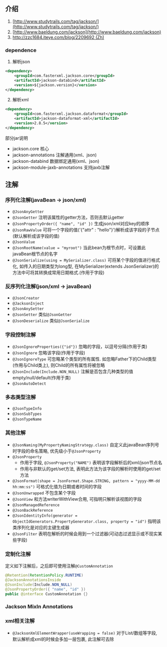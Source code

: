 ## 介绍

1. [http://www.studytrails.com/tag/jackson/](http://www.studytrails.com/tag/jackson/)
2. [http://www.baeldung.com/jackson](http://www.baeldung.com/jackson)
3. [http://zzc1684.iteye.com/blog/2209692 (Zh)](http://zzc1684.iteye.com/blog/2209692)

### dependence

1. 解析json

```xml
<dependency>
    <groupId>com.fasterxml.jackson.core</groupId>
    <artifactId>jackson-databind</artifactId>
    <version>${jackson.version}</version>
</dependency>
```

2. 解析xml

```xml
<dependency>
    <groupId>com.fasterxml.jackson.dataformat</groupId>
    <artifactId>jackson-dataformat-xml</artifactId>
    <version>2.8.5</version>
</dependency>
```

部分jar说明

- jackson.core 核心
- jackson-annotations 注解通用(xml、json)
- jackson-databind 数据绑定通用(xml、json)
- jackson-module-jaxb-annotations 支持jaxb注解

## 注解

### 序列化注解(javaBean -> json/xml)

- `@JsonAnyGetter`
- `@JsonGetter` 注明该属性的getter方法，否则去默认getter
- `@JsonPropertyOrder({ "name", "id" })` 生成json/xml对应key的顺序
- `@JsonRawValue` 可将一个字段的值('{"attr" : "hello"}')解析成该字段的子节点(默认解析成该字段的值)
- `@JsonValue`
- `@JsonRootName(value = "myroot")` 当此bean为根节点时，可设置此javaBean根节点的名字
- `@JsonSerialize(using = MySerializer.class)` 可将某个字段的值进行格式化, 如传入的日期类型为long型, 在MySerializer(extends JsonSerializer)的方法中可将其转换成常用日期格式.(作用于字段)

### 反序列化注解(json/xml -> javaBean)

- `@JsonCreator`
- `@JacksonInject`
- `@JsonAnySetter`
- `@JsonSetter` 类似`@JsonGetter`
- `@JsonDeserialize` 类似`@JsonSerialize`

### 字段控制注解

- `@JsonIgnoreProperties({"id"})` 忽略的字段，以逗号分隔(作用于类)
- `@JsonIgnore` 忽略该字段(作用于字段)
- `@JsonIgnoreType` 可忽略某个类型的所有属性. 如忽略Father下的Child类型(作用与Child类上), 则Child的所有属性将被忽略
- `@JsonInclude(Include.NON_NULL)` 注解是否包含几种类型的值empty/null/default(作用于类)
- `@JsonAutoDetect`

### 多态类型注解

- `@JsonTypeInfo`
- `@JsonSubTypes`
- `@JsonTypeName`

### 其他注解

- `@JsonNaming(MyPropertyNamingStrategy.class)` 自定义此javaBean序列号时字段的命名策略, 优先级小于`@JsonProperty`
- `@JsonProperty`
    - 作用于字段, `@JsonProperty("NAME")` 表明该字段解析后的xml/json节点名
    - 作用与非默认的get/set方法, 表明此方法为该字段的解析时使用的get/set方法
- `@JsonFormat(shape = JsonFormat.Shape.STRING, pattern = "yyyy-MM-dd hh:mm:ss")` 可格式化值为日期或者时间的字段
- `@JsonUnwrapped` 不包含某个字段
- `@JsonView` 和方法writerWithView合用, 可指明只解析该视图的字段
- `@JsonManagedReference`
- `@JsonBackReference`
- `@JsonIdentityInfo(generator = ObjectIdGenerators.PropertyGenerator.class, property = "id")` 指明该类序列化是对应的主键生成器
- `@JsonFilter` 表明在解析的时候会用到一个过滤器(可动态过滤显示或不现实某些字段)

### 定制化注解

定义如下注解后，之后即可使用注解`@CustomAnnotation`

```java
@Retention(RetentionPolicy.RUNTIME)
@JacksonAnnotationsInside
@JsonInclude(Include.NON_NULL)
@JsonPropertyOrder({ "name", "id" })
public @interface CustomAnnotation {}
```

### Jackson MixIn Annotations

### xml相关注解

- `@JacksonXmlElementWrapper(useWrapping = false)` 对于List/数组等字段, 默认解析成xml的时候会多加一层包裹, 此注解可去除


